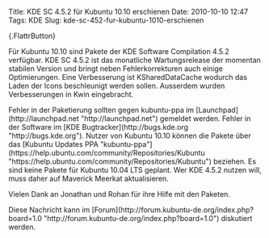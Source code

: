 Title: KDE SC 4.5.2 für Kubuntu 10.10 erschienen
Date: 2010-10-10 12:47
Tags: KDE
Slug: kde-sc-452-fur-kubuntu-1010-erschienen

[](http://www.kubuntu-de.org/nachrichten/software/kde/2038-kde-sc-4-5-2-fuer-kubuntu-10-10-erschienen){.FlattrButton}

Für Kubuntu 10.10 sind Pakete der KDE Software Compilation 4.5.2
verfügbar. KDE SC 4.5.2 ist das monatliche Wartungsrelease der momentan
stabilen Version und bringt neben Fehlerkorrekturen auch einige
Optimierungen. Eine Verbesserung ist KSharedDataCache wodurch das Laden
der Icons beschleunigt werden sollen. Ausserdem wurden Verbesserungen in
Kwin eingebracht.

</p>
Fehler in der Paketierung sollten gegen kubuntu-ppa im
[Launchpad](http://launchpad.net "http://launchpad.net") gemeldet
werden. Fehler in der Software im [KDE
Bugtracker](http://bugs.kde.org "http://bugs.kde.org"). Nutzer von
Kubuntu 10.10 können die Pakete über das [Kubuntu Updates PPA
"kubuntu-ppa"](https://help.ubuntu.com/community/Repositories/Kubuntu "https://help.ubuntu.com/community/Repositories/Kubuntu")
beziehen. Es sind keine Pakete für Kubuntu 10.04 LTS geplant. Wer KDE
4.5.2 nutzen will, muss daher auf Maverick Meerkat aktualisieren.

</p>
<!--break--><!--break-->

Vielen Dank an Jonathan und Rohan für ihre Hilfe mit den Paketen.

</p>
Diese Nachricht kann im
[Forum](http://forum.kubuntu-de.org/index.php?board=1.0 "http://forum.kubuntu-de.org/index.php?board=1.0")
diskutiert werden.

</p>

